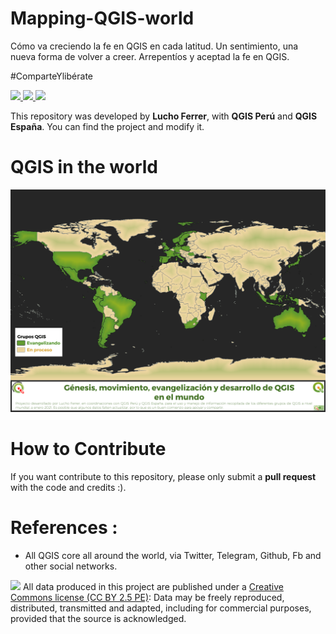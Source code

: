 # Mapping-QGIS-world
Cómo va creciendo la fe en QGIS en cada latitud. Un sentimiento, una nueva forma de volver a creer. Arrepentíos y aceptad la fe en QGIS.

#ComparteYlibérate


<p>
 <a href="https://github.com/qgispe">
  <img src="https://img.shields.io/badge/QGIS_Perú-%258f01.svg?&style=plastic&logo=qgis&logoColor=white" height="23">
  </a>
  <a href="https://github.com/qgises">
  <img src="https://img.shields.io/badge/QGIS_España-%258f01.svg?&style=plastic&logo=qgis&logoColor=orange" height="23">
  </a>
 <a href="https://github.com/qgispe">
  <img src="https://img.shields.io/badge/Autor-Lucho%20Ferrer-blue?style=flat" height="23">
  </a>

<p>

This repository was developed by **Lucho Ferrer**, with **QGIS Perú** and **QGIS España**. You can find the project and modify it.

# QGIS in the world

![img](https://github.com/lefcgis/Mapping-QGIS-world/blob/main/WORLD_H_A4.png?raw=true)


# How to Contribute
If you want contribute to this repository, please only submit a **pull request** with the code and credits :).

# References : 

* All QGIS core all around the world, via Twitter, Telegram, Github, Fb and other social networks.

![](https://github.com/barja8/Friends/blob/master/QGIS/Img/icons/istat88x31.png?raw=true) All data produced in this project are published under a [Creative Commons license (CC BY 2.5 PE)]((https://creativecommons.org/share-your-work/)): Data may be freely reproduced, distributed, transmitted and adapted, including for commercial purposes, provided that the source is acknowledged.

